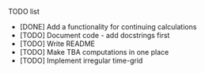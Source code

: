 TODO list

* [DONE] Add a functionality for continuing calculations
* [TODO] Document code - add docstrings first
* [TODO] Write README
* [TODO] Make TBA computations in one place
* [TODO] Implement irregular time-grid
